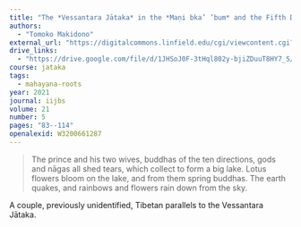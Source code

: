 ```yaml
---
title: "The *Vessantara Jātaka* in the *Maṇi bka’ ’bum* and the Fifth Dalai Lama’s *’Khrung rab*"
authors:
  - "Tomoko Makidono"
external_url: "https://digitalcommons.linfield.edu/cgi/viewcontent.cgi?article=1006&context=iijbs"
drive_links:
  - "https://drive.google.com/file/d/1JHSoJ0F-3tHql802y-bjiZDuuT8HY7_S/view?usp=drivesdk"
course: jataka
tags:
  - mahayana-roots
year: 2021
journal: iijbs
volume: 21
number: 5
pages: "83--114"
openalexid: W3200661287
---
```


> The prince and his two wives, buddhas of the ten directions, gods and nāgas all shed tears, which collect to form a big lake. Lotus flowers bloom on the lake, and from them spring buddhas. The earth quakes, and rainbows and flowers rain down from the sky.

A couple, previously unidentified, Tibetan parallels to the Vessantara Jātaka.
